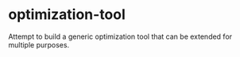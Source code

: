 # optimization-tool
Attempt to build a generic optimization tool that can be extended for multiple purposes.
